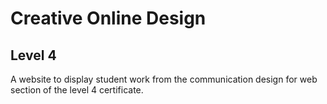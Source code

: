 # Creative Online Design 
## Level 4

A website to display student work from the communication design for web section of the level 4 certificate.
